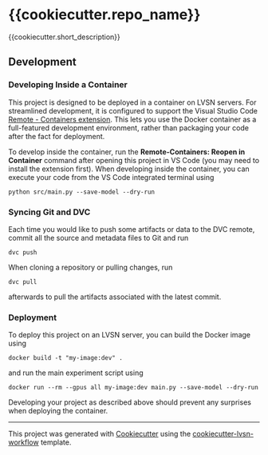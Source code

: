 # {{cookiecutter.repo_name}}

{{cookiecutter.short_description}}

## Development

### Developing Inside a Container

This project is designed to be deployed in a container on LVSN servers. For streamlined development, it is configured to support the Visual Studio Code [Remote - Containers extension](https://code.visualstudio.com/docs/remote/containers). This lets you use the Docker container as a full-featured development environment, rather than packaging your code after the fact for deployment.

To develop inside the container, run the **Remote-Containers: Reopen in Container** command after opening this project in VS Code (you may need to install the extension first). When developing inside the container, you can execute your code from the VS Code integrated terminal using

```shell
python src/main.py --save-model --dry-run
```

### Syncing Git and DVC

Each time you would like to push some artifacts or data to the DVC remote, commit all the source and metadata files to Git and run

```shell
dvc push
```

When cloning a repository or pulling changes, run

```shell
dvc pull
```

afterwards to pull the artifacts associated with the latest commit.

### Deployment

To deploy this project on an LVSN server, you can build the Docker image using

```shell
docker build -t "my-image:dev" .
```

and run the main experiment script using

```shell
docker run --rm --gpus all my-image:dev main.py --save-model --dry-run
```

Developing your project as described above should prevent any surprises when deploying the container.

---

This project was generated with [Cookiecutter](https://github.com/cookiecutter/cookiecutter) using the
[cookiecutter-lvsn-workflow](https://github.com/adamtupper/cookiecutter-lvsn-workflow) template.
